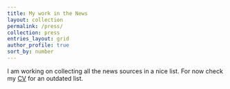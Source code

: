 ```yaml
---
title: My work in the News
layout: collection
permalink: /press/
collection: press
entries_layout: grid
author_profile: true
sort_by: number
---
```


I am working on collecting all the news sources in a nice list. For now check my
[CV](/assets/files/CV.pdf) for an outdated list.